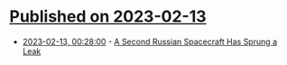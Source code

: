 # [Published on 2023-02-13](index.md)

* [2023-02-13, 00:28:00](https://soylentnews.org/article.pl?sid=23/02/12/0425240&from=rss) - [A Second Russian Spacecraft Has Sprung a Leak](https://soylentnews.org/article.pl?sid=23/02/12/0425240&from=rss)
